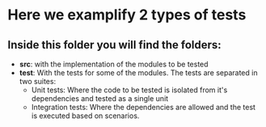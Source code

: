 # Here we examplify 2 types of tests

## Inside this folder you will find the folders:
- **src**: with the implementation of the modules to be tested
- **test**: With the tests for some of the modules. The tests are separated in two suites:
    - Unit tests: Where the code to be tested is isolated from it's dependencies and tested as a single unit
    - Integration tests: Where the dependencies are allowed and the test is executed based on scenarios.
